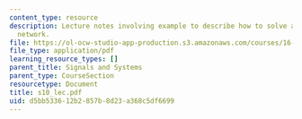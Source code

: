 ```yaml
---
content_type: resource
description: Lecture notes involving example to describe how to solve a linear dynamic
  network.
file: https://ol-ocw-studio-app-production.s3.amazonaws.com/courses/16-01-unified-engineering-i-ii-iii-iv-fall-2005-spring-2006/d5bb533612b2857b8d23a368c5df6699_s10_lec.pdf
file_type: application/pdf
learning_resource_types: []
parent_title: Signals and Systems
parent_type: CourseSection
resourcetype: Document
title: s10_lec.pdf
uid: d5bb5336-12b2-857b-8d23-a368c5df6699
---
```

